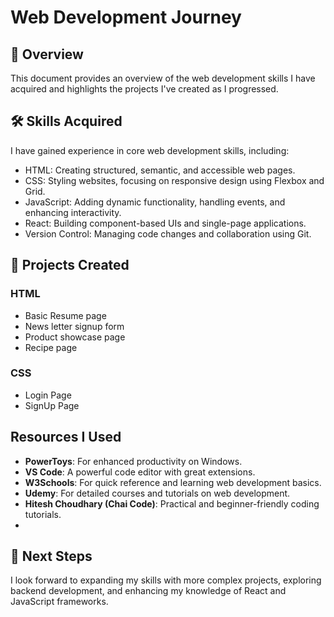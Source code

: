 # Web Development Journey

## 📄 Overview

This document provides an overview of the web development skills I have acquired and highlights the projects I've created as I progressed.

## 🛠 Skills Acquired

I have gained experience in core web development skills, including:

- HTML: Creating structured, semantic, and accessible web pages.
- CSS: Styling websites, focusing on responsive design using Flexbox and Grid.
- JavaScript: Adding dynamic functionality, handling events, and enhancing interactivity.
- React: Building component-based UIs and single-page applications.
- Version Control: Managing code changes and collaboration using Git.

## 🌟 Projects Created

### HTML

- Basic Resume page
- News letter signup form
- Product showcase page
- Recipe page

### CSS

- Login Page
- SignUp Page

## Resources I Used

- **PowerToys**: For enhanced productivity on Windows.
- **VS Code**: A powerful code editor with great extensions.
- **W3Schools**: For quick reference and learning web development basics.
- **Udemy**: For detailed courses and tutorials on web development.
- **Hitesh Choudhary (Chai Code)**: Practical and beginner-friendly coding tutorials.
-

## 🚀 Next Steps

I look forward to expanding my skills with more complex projects, exploring backend development, and enhancing my knowledge of React and JavaScript frameworks.
